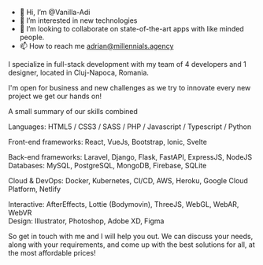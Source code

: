- 👋 Hi, I’m @Vanilla-Adi
- 👀 I’m interested in new technologies
- 💞️ I’m looking to collaborate on state-of-the-art apps with like minded people.
- 📫 How to reach me adrian@millennials.agency

I specialize in full-stack development with my team of 4 developers and 1 designer, located in Cluj-Napoca, Romania. 

I'm open for business and new challenges as we try to innovate every new project we get our hands on!

A small summary of our skills combined

Languages: HTML5 / CSS3 / SASS / PHP / Javascript / Typescript / Python 

Front-end frameworks: React, VueJs, Bootstrap, Ionic, Svelte

Back-end frameworks: Laravel, Django, Flask, FastAPI, ExpressJS, NodeJS
Databases: MySQL, PostgreSQL, MongoDB, Firebase, SQLite

Cloud & DevOps: Docker, Kubernetes, CI/CD, AWS, Heroku, Google Cloud Platform, Netlify

Interactive: AfterEffects, Lottie (Bodymovin), ThreeJS, WebGL, WebAR, WebVR  
Design: Illustrator, Photoshop, Adobe XD, Figma             

So get in touch with me and I will help you out. We can discuss your needs, along with your requirements, and come up with the best solutions for all, at the most affordable prices!

<!---
Vanilla-Adi/Vanilla-Adi is a ✨ special ✨ repository because its `README.md` (this file) appears on your GitHub profile.
You can click the Preview link to take a look at your changes.
--->
